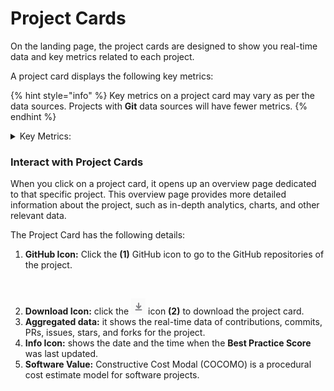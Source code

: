 # Project Cards

On the landing page, the project cards are designed to show you real-time data and key metrics related to each project.

A project card displays the following key metrics:

{% hint style="info" %}
Key metrics on a project card may vary as per the data sources. Projects with **Git** data sources will have fewer metrics.
{% endhint %}

<details>

<summary>Key Metrics:</summary>

* Contributors
* Pull requests
* commits issues
* Stars
* Forks
* Active contributors
* Participating organizations
* Issue response time&#x20;
* Average wait time for 1st review
* Best practice score

</details>

### Interact with Project Cards

When you click on a project card, it opens up an overview page dedicated to that specific project. This overview page provides more detailed information about the project, such as in-depth analytics, charts, and other relevant data.

The Project Card has the following details:

1. **GitHub Icon:** Click the **(1)** GitHub icon to go to the GitHub repositories of the project.&#x20;

&#x20;     &#x20;

<figure><img src="../../../../.gitbook/assets/project cards.png" alt=""><figcaption></figcaption></figure>

2. **Download Icon:** click the ![](<../../../../.gitbook/assets/image (1).png>) icon **(2)** to download the project card.
3. **Aggregated data:** it shows the real-time data of contributions, commits, PRs, issues, stars, and forks for the project.
4. **Info Icon:** shows the date and the time when the  **Best Practice Score** was last updated.
5. **Software Value:** Constructive Cost Modal (COCOMO) is a procedural cost estimate model for software projects.
